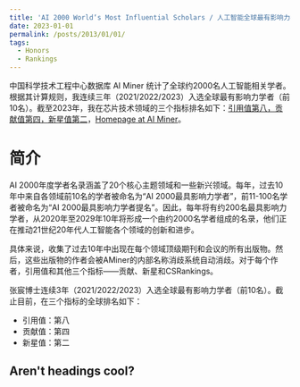 ```yaml
---
title: 'AI 2000 World‘s Most Influential Scholars / 人工智能全球最有影响力学者'
date: 2023-01-01
permalink: /posts/2013/01/01/
tags:
  - Honors
  - Rankings
---
```


中国科学技术工程中心数据库 AI Miner 统计了全球约2000名人工智能相关学者。根据其计算规则，我连续三年（2021/2022/2023）入选全球最有影响力学者（前10名）。截至2023年，我在芯片技术领域的三个指标排名如下：[引用值第八，贡献值第四，新星值第二](https://www.aminer.cn/ai2000?domain_ids=5debb11593d709897c4ee447)，[Homepage at AI Miner](https://www.aminer.cn/profile/562cdb7645cedb3398ce6ac6)。

简介
======
AI 2000年度学者名录涵盖了20个核心主题领域和一些新兴领域。每年，过去10年中来自各领域前10名的学者被命名为“AI 2000最具影响力学者”，前11-100名学者被命名为“AI 2000最具影响力学者提名”。因此，每年将有约200名最具影响力学者，从2020年至2029年10年将形成一个由约2000名学者组成的名录，他们正在推动21世纪20年代人工智能各个领域的创新和进步。

具体来说，收集了过去10年中出现在每个领域顶级期刊和会议的所有出版物。然后，这些出版物的作者会被AMiner的内部名称消歧系统自动消歧。对于每个作者，引用值和其他三个指标——贡献、新星和CSRankings。

张宸博士连续3年（2021/2022/2023）入选全球最有影响力学者（前10名）。截止目前，在三个指标的全球排名如下：
  * 引用值：第八
  * 贡献值：第四
  * 新星值：第二



Aren't headings cool?
------